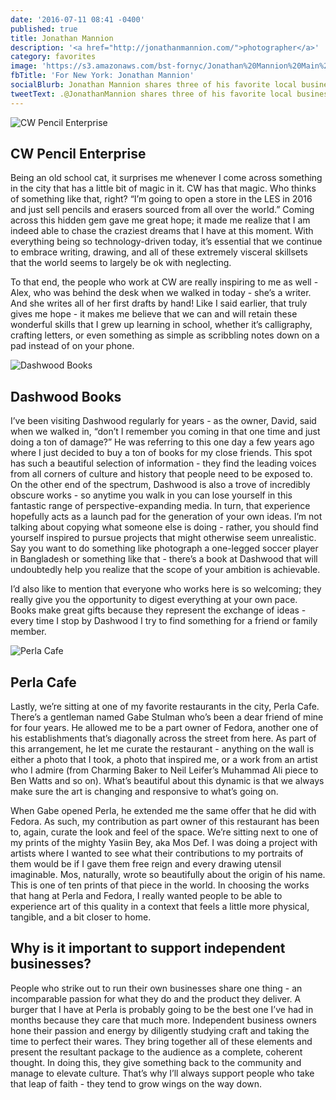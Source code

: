 ```yaml
---
date: '2016-07-11 08:41 -0400'
published: true
title: Jonathan Mannion
description: '<a href="http://jonathanmannion.com/">photographer</a>'
category: favorites
image: 'https://s3.amazonaws.com/bst-fornyc/Jonathan%20Mannion%20Main%20Portrait.jpg'
fbTitle: 'For New York: Jonathan Mannion'
socialBlurb: Jonathan Mannion shares three of his favorite local businesses in NYC.
tweetText: .@JonathanMannion shares three of his favorite local businesses in NYC
---
```

![CW Pencil Enterprise](https://s3.amazonaws.com/bst-fornyc/Jonathan%20Mannion%20CW%20Pencil%20Enterprise.jpg)
## CW Pencil Enterprise
Being an old school cat, it surprises me whenever I come across something in the city that has a little bit of magic in it. CW has that magic. Who thinks of something like that, right? “I’m going to open a store in the LES in 2016 and just sell pencils and erasers sourced from all over the world.” Coming across this hidden gem gave me great hope; it made me realize that I am indeed able to chase the craziest dreams that I have at this moment. With everything being so technology-driven today, it’s essential that we continue to embrace writing, drawing, and all of these extremely visceral skillsets that the world seems to largely be ok with neglecting.

To that end, the people who work at CW are really inspiring to me as well - Alex, who was behind the desk when we walked in today - she’s a writer. And she writes all of her first drafts by hand! Like I said earlier, that truly gives me hope - it makes me believe that we can and will retain these wonderful skills that I grew up learning in school, whether it’s calligraphy, crafting letters, or even something as simple as scribbling notes down on a pad instead of on your phone.

![Dashwood Books](https://s3.amazonaws.com/bst-fornyc/jonathan_mannion_dashwood_books_1024.jpg)
## Dashwood Books
I’ve been visiting Dashwood regularly for years - as the owner, David, said when we walked in, “don’t I remember you coming in that one time and just doing a ton of damage?” He was referring to this one day a few years ago where I just decided to buy a ton of books for my close friends. This spot has such a beautiful selection of information - they find the leading voices from all corners of culture and history that people need to be exposed to. On the other end of the spectrum, Dashwood is also a trove of incredibly obscure works - so anytime you walk in you can lose yourself in this fantastic range of perspective-expanding media. In turn, that experience hopefully acts as a launch pad for the generation of your own ideas. I’m not talking about copying what someone else is doing - rather, you should find yourself inspired to pursue projects that might otherwise seem unrealistic. Say you want to do something like photograph a one-legged soccer player in Bangladesh or something like that - there’s a book at Dashwood that will undoubtedly help you realize that the scope of your ambition is achievable.

I’d also like to mention that everyone who works here is so welcoming; they really give you the opportunity to digest everything at your own pace. Books make great gifts because they represent the exchange of ideas - every time I stop by Dashwood I try to find something for a friend or family member.

![Perla Cafe](https://s3.amazonaws.com/bst-fornyc/Jonathan%20Mannion%20Perla%20Cafe.jpg)
## Perla Cafe
Lastly, we’re sitting at one of my favorite restaurants in the city, Perla Cafe. There’s a gentleman named Gabe Stulman who’s been a dear friend of mine for four years. He allowed me to be a part owner of Fedora, another one of his establishments that’s diagonally across the street from here. As part of this arrangement, he let me curate the restaurant - anything on the wall is either a photo that I took, a photo that inspired me, or a work from an artist who I admire (from Charming Baker to Neil Leifer’s Muhammad Ali piece to Ben Watts and so on). What’s beautiful about this dynamic is that we always make sure the art is changing and responsive to what’s going on.

When Gabe opened Perla, he extended me the same offer that he did with Fedora. As such, my contribution as part owner of this restaurant has been to, again, curate the look and feel of the space. We’re sitting next to one of my prints of the mighty Yasiin Bey, aka Mos Def. I was doing a project with artists where I wanted to see what their contributions to my portraits of them would be if I gave them free reign and every drawing utensil imaginable. Mos, naturally, wrote so beautifully about the origin of his name. This is one of ten prints of that piece in the world. In choosing the works that hang at Perla and Fedora, I really wanted people to be able to experience art of this quality in a context that feels a little more physical, tangible, and a bit closer to home.

## Why is it important to support independent businesses?
People who strike out to run their own businesses share one thing - an incomparable passion for what they do and the product they deliver. A burger that I have at Perla is probably going to be the best one I’ve had in months because they care that much more. Independent business owners hone their passion and energy by diligently studying craft and taking the time to perfect their wares. They bring together all of these elements and present the resultant package to the audience as a complete, coherent thought. In doing this, they give something back to the community and manage to elevate culture. That’s why I’ll always support people who take that leap of faith - they tend to grow wings on the way down.
